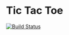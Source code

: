 Tic Tac Toe
===========

[![Build Status](https://travis-ci.org/twiggeek/game-tic_tac_toe.svg?branch=master)](https://travis-ci.org/twiggeek/game-tic_tac_toe)